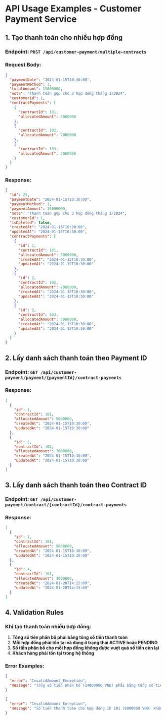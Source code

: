 # API Usage Examples - Customer Payment Service

## 1. Tạo thanh toán cho nhiều hợp đồng

### Endpoint: `POST /api/customer-payment/multiple-contracts`

### Request Body:
```json
{
  "paymentDate": "2024-01-15T10:30:00",
  "paymentMethod": 1,
  "totalAmount": 15000000,
  "note": "Thanh toán gộp cho 3 hợp đồng tháng 1/2024",
  "customerId": 1,
  "contractPayments": [
    {
      "contractId": 101,
      "allocatedAmount": 5000000
    },
    {
      "contractId": 102,
      "allocatedAmount": 7000000
    },
    {
      "contractId": 103,
      "allocatedAmount": 3000000
    }
  ]
}
```

### Response:
```json
{
  "id": 25,
  "paymentDate": "2024-01-15T10:30:00",
  "paymentMethod": 1,
  "paymentAmount": 15000000,
  "note": "Thanh toán gộp cho 3 hợp đồng tháng 1/2024",
  "customerId": 1,
  "isDeleted": false,
  "createdAt": "2024-01-15T10:30:00",
  "updatedAt": "2024-01-15T10:30:00",
  "contractPayments": [
    {
      "id": 1,
      "contractId": 101,
      "allocatedAmount": 5000000,
      "createdAt": "2024-01-15T10:30:00",
      "updatedAt": "2024-01-15T10:30:00"
    },
    {
      "id": 2,
      "contractId": 102,
      "allocatedAmount": 7000000,
      "createdAt": "2024-01-15T10:30:00",
      "updatedAt": "2024-01-15T10:30:00"
    },
    {
      "id": 3,
      "contractId": 103,
      "allocatedAmount": 3000000,
      "createdAt": "2024-01-15T10:30:00",
      "updatedAt": "2024-01-15T10:30:00"
    }
  ]
}
```

## 2. Lấy danh sách thanh toán theo Payment ID

### Endpoint: `GET /api/customer-payment/payment/{paymentId}/contract-payments`

### Response:
```json
[
  {
    "id": 1,
    "contractId": 101,
    "allocatedAmount": 5000000,
    "createdAt": "2024-01-15T10:30:00",
    "updatedAt": "2024-01-15T10:30:00"
  },
  {
    "id": 2,
    "contractId": 102,
    "allocatedAmount": 7000000,
    "createdAt": "2024-01-15T10:30:00",
    "updatedAt": "2024-01-15T10:30:00"
  }
]
```

## 3. Lấy danh sách thanh toán theo Contract ID

### Endpoint: `GET /api/customer-payment/contract/{contractId}/contract-payments`

### Response:
```json
[
  {
    "id": 1,
    "contractId": 101,
    "allocatedAmount": 5000000,
    "createdAt": "2024-01-15T10:30:00",
    "updatedAt": "2024-01-15T10:30:00"
  },
  {
    "id": 4,
    "contractId": 101,
    "allocatedAmount": 3000000,
    "createdAt": "2024-01-20T14:15:00",
    "updatedAt": "2024-01-20T14:15:00"
  }
]
```

## 4. Validation Rules

### Khi tạo thanh toán nhiều hợp đồng:
1. **Tổng số tiền phân bổ phải bằng tổng số tiền thanh toán**
2. **Mỗi hợp đồng phải tồn tại và đang ở trạng thái ACTIVE hoặc PENDING**
3. **Số tiền phân bổ cho mỗi hợp đồng không được vượt quá số tiền còn lại**
4. **Khách hàng phải tồn tại trong hệ thống**

### Error Examples:
```json
{
  "error": "InvalidAmount_Exception",
  "message": "Tổng số tiền phân bổ (14000000 VNĐ) phải bằng tổng số tiền thanh toán (15000000 VNĐ)"
}
```

```json
{
  "error": "InvalidAmount_Exception", 
  "message": "Số tiền thanh toán cho hợp đồng ID 101 (8000000 VNĐ) không được vượt quá số tiền còn lại (5000000 VNĐ)"
}
```
